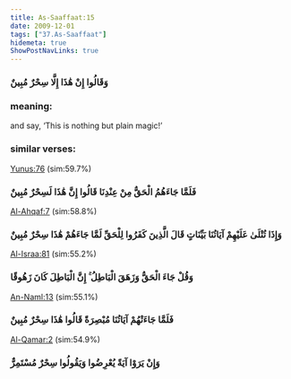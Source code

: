 ```yaml
---
title: As-Saaffaat:15
date: 2009-12-01
tags: ["37.As-Saaffaat"]
hidemeta: true 
ShowPostNavLinks: true 
---
```

### وَقَالُوا إِنْ هَٰذَا إِلَّا سِحْرٌ مُبِينٌ
### meaning: 
and say, ‘This is nothing but plain magic!’
### similar verses: 

[Yunus:76](/10/76) (sim:59.7%)

### فَلَمَّا جَاءَهُمُ الْحَقُّ مِنْ عِنْدِنَا قَالُوا إِنَّ هَٰذَا لَسِحْرٌ مُبِينٌ

[Al-Ahqaf:7](/46/7) (sim:58.8%)

### وَإِذَا تُتْلَىٰ عَلَيْهِمْ آيَاتُنَا بَيِّنَاتٍ قَالَ الَّذِينَ كَفَرُوا لِلْحَقِّ لَمَّا جَاءَهُمْ هَٰذَا سِحْرٌ مُبِينٌ

[Al-Israa:81](/17/81) (sim:55.2%)

### وَقُلْ جَاءَ الْحَقُّ وَزَهَقَ الْبَاطِلُ ۚ إِنَّ الْبَاطِلَ كَانَ زَهُوقًا

[An-Naml:13](/27/13) (sim:55.1%)

### فَلَمَّا جَاءَتْهُمْ آيَاتُنَا مُبْصِرَةً قَالُوا هَٰذَا سِحْرٌ مُبِينٌ

[Al-Qamar:2](/54/2) (sim:54.9%)

### وَإِنْ يَرَوْا آيَةً يُعْرِضُوا وَيَقُولُوا سِحْرٌ مُسْتَمِرٌّ
